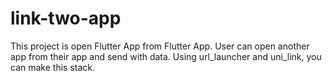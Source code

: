# link-two-app

This project is open Flutter App from Flutter App. User can open another app from their app and send with data. Using url_launcher and uni_link, you can make this stack.


